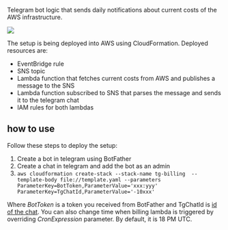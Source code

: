 Telegram bot logic that sends daily notifications about current costs of the AWS infrastructure.

![](https://i.imgur.com/9wCDmTi.png)

The setup is being deployed into AWS using CloudFormation. Deployed resources are:
* EventBridge rule
* SNS topic
* Lambda function that fetches current costs from AWS and publishes a message to the SNS
* Lambda function subscribed to SNS that parses the message and sends it to the telegram chat
* IAM rules for both lambdas

## how to use
Follow these steps to deploy the setup:
1. Create a bot in telegram using BotFather
2. Create a chat in telegram and add the bot as an admin
3. ```aws cloudformation create-stack --stack-name tg-billing  --template-body file://template.yaml --parameters ParameterKey=BotToken,ParameterValue='xxx:yyy' ParameterKey=TgChatId,ParameterValue='-10xxx' ```
   
Where *BotToken* is a token you received from BotFather and TgChatId is [id of the chat](https://stackoverflow.com/questions/32423837/telegram-bot-how-to-get-a-group-chat-id). You can also change time when billing lambda is triggered by overriding *CronExpression* parameter. By default, it is 18 PM UTC. 

